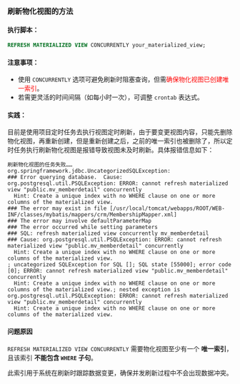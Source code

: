 ### 刷新物化视图的方法

#### 执行脚本：

```sql
REFRESH MATERIALIZED VIEW CONCURRENTLY your_materialized_view;
```

#### 注意事项：

- 使用 `CONCURRENTLY` 选项可避免刷新时阻塞查询，但需<font color="red">确保物化视图已创建唯一索引</font>。
- 若需更灵活的时间间隔（如每小时一次），可调整 `crontab` 表达式。



#### 实践：

目前是使用项目定时任务去执行视图定时刷新，由于要变更视图内容，只能先删除物化视图，再重新创建，但是重新创建之后，之前的唯一索引也被删除了，所以定时任务执行刷新物化视图是报错导致视图未及时刷新。具体报错信息如下：

```shell
刷新物化视图的任务失败……org.springframework.jdbc.UncategorizedSQLException:
### Error querying database.  Cause: org.postgresql.util.PSQLException: ERROR: cannot refresh materialized view "public.mv_memberdetail" concurrently
  Hint: Create a unique index with no WHERE clause on one or more columns of the materialized view.
### The error may exist in file [/usr/local/tomcat/webapps/ROOT/WEB-INF/classes/mybatis/mappers/crm/MembershipMapper.xml]
### The error may involve defaultParameterMap
### The error occurred while setting parameters
### SQL: refresh materialized view concurrently mv_memberdetail
### Cause: org.postgresql.util.PSQLException: ERROR: cannot refresh materialized view "public.mv_memberdetail" concurrently
  Hint: Create a unique index with no WHERE clause on one or more columns of the materialized view.
; uncategorized SQLException for SQL []; SQL state [55000]; error code [0]; ERROR: cannot refresh materialized view "public.mv_memberdetail" concurrently
  Hint: Create a unique index with no WHERE clause on one or more columns of the materialized view.; nested exception is org.postgresql.util.PSQLException: ERROR: cannot refresh materialized view "public.mv_memberdetail" concurrently
  Hint: Create a unique index with no WHERE clause on one or more columns of the materialized view.
```



#### 问题原因

`REFRESH MATERIALIZED VIEW CONCURRENTLY` 需要物化视图至少有一个 **唯一索引**，且该索引 **不能包含 `WHERE` 子句**。

此索引用于系统在刷新时跟踪数据变更，确保并发刷新过程中不会出现数据冲突。



